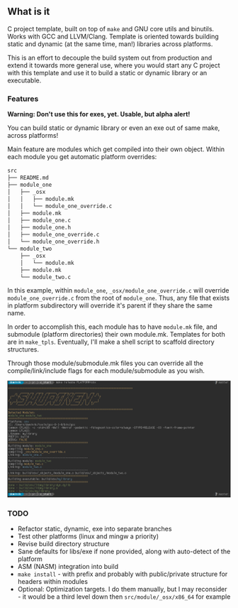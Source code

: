 ## What is it

C project template, built on top of `make` and GNU core utils and binutils. 
Works with GCC and LLVM/Clang. Template is oriented towards building 
static and dynamic (at the same time, man!) libraries across platforms. 

This is an effort to decouple the build system out from production and 
extend it towards more general use, where you would start any C project with 
this template and use it to build a static or dynamic library or an executable. 

### Features

__Warning: Don't use this for exes, yet. Usable, but alpha alert!__

You can build static or dynamic library or even an exe out of same make, across platforms!

Main feature are modules which get compiled into their own object. 
Within each module you get automatic platform overrides: 

```
src
├── README.md
├── module_one
│   ├── _osx
│   │   ├── module.mk
│   │   └── module_one_override.c
│   ├── module.mk
│   ├── module_one.c
│   ├── module_one.h
│   ├── module_one_override.c
│   └── module_one_override.h
└── module_two
    ├── _osx
    │   └── module.mk
    ├── module.mk
    └── module_two.c
```

In this example, within `module_one`, `_osx/module_one_override.c` will override 
`module_one_override.c` from the root of `module_one`. Thus, any file that exists 
in platform subdirectory will override it's parent if they share the same name. 

In order to accomplish this, each module has to have `module.mk` file, 
and submodule (platform directories) their own module.mk. Templates for both are in 
`make_tpls`. Eventually, I'll make a shell script to scaffold directory structures. 

Through those module/submodule.mk files you can override all the compile/link/include 
flags for each module/submodule as you wish.

![alt text](https://raw.githubusercontent.com/Keyframe/c_start/master/screenshot.png)

### TODO
* Refactor static, dynamic, exe into separate branches
* Test other platforms (linux and mingw a priority)
* Revise build directory structure
* Sane defaults for libs/exe if none provided, along with auto-detect of the platform
* ASM (NASM) integration into build
* `make install` - with prefix and probably with public/private structure for headers within modules
* Optional: Optimization targets. I do them manually, but I may reconsider - it would be a third level down then `src/module/_osx/x86_64` for example
